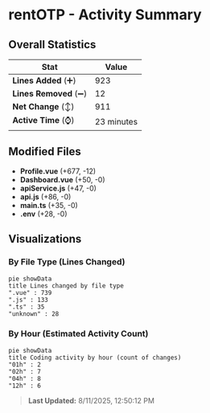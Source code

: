 # rentOTP - Activity Summary 

## Overall Statistics

| Stat                   | Value                                                             |
| ---------------------- | ----------------------------------------------------------------- |
| **Lines Added** (➕)   | 923                                          |
| **Lines Removed** (➖) | 12                                        |
| **Net Change** (↕)    | 911                |
| **Active Time** (⌚)   | 23 minutes |


## Modified Files
- **Profile.vue** (+677, -12)
- **Dashboard.vue** (+50, -0)
- **apiService.js** (+47, -0)
- **api.js** (+86, -0)
- **main.ts** (+35, -0)
- **.env** (+28, -0)

## Visualizations

### By File Type (Lines Changed)

```mermaid
pie showData
title Lines changed by file type
".vue" : 739
".js" : 133
".ts" : 35
"unknown" : 28
```

### By Hour (Estimated Activity Count)

```mermaid
pie showData
title Coding activity by hour (count of changes)
"01h" : 2
"02h" : 7
"04h" : 8
"12h" : 6
```


> **Last Updated:** 8/11/2025, 12:50:12 PM